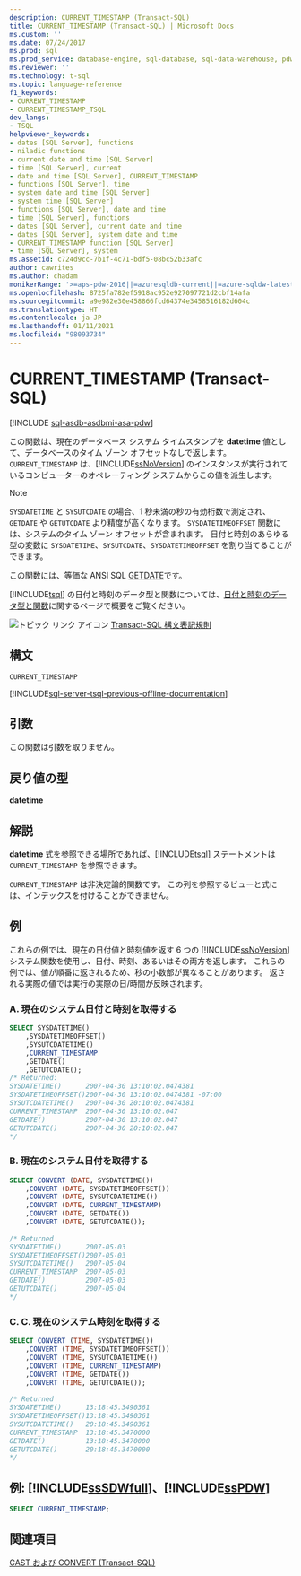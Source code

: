```yaml
---
description: CURRENT_TIMESTAMP (Transact-SQL)
title: CURRENT_TIMESTAMP (Transact-SQL) | Microsoft Docs
ms.custom: ''
ms.date: 07/24/2017
ms.prod: sql
ms.prod_service: database-engine, sql-database, sql-data-warehouse, pdw
ms.reviewer: ''
ms.technology: t-sql
ms.topic: language-reference
f1_keywords:
- CURRENT_TIMESTAMP
- CURRENT_TIMESTAMP_TSQL
dev_langs:
- TSQL
helpviewer_keywords:
- dates [SQL Server], functions
- niladic functions
- current date and time [SQL Server]
- time [SQL Server], current
- date and time [SQL Server], CURRENT_TIMESTAMP
- functions [SQL Server], time
- system date and time [SQL Server]
- system time [SQL Server]
- functions [SQL Server], date and time
- time [SQL Server], functions
- dates [SQL Server], current date and time
- dates [SQL Server], system date and time
- CURRENT_TIMESTAMP function [SQL Server]
- time [SQL Server], system
ms.assetid: c724d9cc-7b1f-4c71-bdf5-08bc52b33afc
author: cawrites
ms.author: chadam
monikerRange: '>=aps-pdw-2016||=azuresqldb-current||=azure-sqldw-latest||>=sql-server-2016||>=sql-server-linux-2017||=azuresqldb-mi-current'
ms.openlocfilehash: 8725fa782ef5918ac952e927097721d2cbf14afa
ms.sourcegitcommit: a9e982e30e458866fcd64374e3458516182d604c
ms.translationtype: HT
ms.contentlocale: ja-JP
ms.lasthandoff: 01/11/2021
ms.locfileid: "98093734"
---
```

# <a name="current_timestamp-transact-sql"></a>CURRENT_TIMESTAMP (Transact-SQL)
[!INCLUDE [sql-asdb-asdbmi-asa-pdw](../../includes/applies-to-version/sql-asdb-asdbmi-asa-pdw.md)]

この関数は、現在のデータベース システム タイムスタンプを **datetime** 値として、データベースのタイム ゾーン オフセットなしで返します。 `CURRENT_TIMESTAMP` は、[!INCLUDE[ssNoVersion](../../includes/ssnoversion-md.md)] のインスタンスが実行されているコンピューターのオペレーティング システムからこの値を派生します。
  
> [!NOTE]  
>  `SYSDATETIME` と `SYSUTCDATE` の場合、1 秒未満の秒の有効桁数で測定され、`GETDATE` や `GETUTCDATE` より精度が高くなります。 `SYSDATETIMEOFFSET` 関数には、システムのタイム ゾーン オフセットが含まれます。 日付と時刻のあらゆる型の変数に `SYSDATETIME`、`SYSUTCDATE`、`SYSDATETIMEOFFSET` を割り当てることができます。  
  
この関数には、等価な ANSI SQL [GETDATE](../../t-sql/functions/getdate-transact-sql.md)です。
  
[!INCLUDE[tsql](../../includes/tsql-md.md)] の日付と時刻のデータ型と関数については、[日付と時刻のデータ型と関数](../../t-sql/functions/date-and-time-data-types-and-functions-transact-sql.md)に関するページで概要をご覧ください。
  
![トピック リンク アイコン](../../database-engine/configure-windows/media/topic-link.gif "トピック リンク アイコン") [Transact-SQL 構文表記規則](../../t-sql/language-elements/transact-sql-syntax-conventions-transact-sql.md)
  
## <a name="syntax"></a>構文  
  
```syntaxsql
CURRENT_TIMESTAMP  
```  
  
[!INCLUDE[sql-server-tsql-previous-offline-documentation](../../includes/sql-server-tsql-previous-offline-documentation.md)]

## <a name="arguments"></a>引数
この関数は引数を取りません。
  
## <a name="return-type"></a>戻り値の型  
**datetime**
  
## <a name="remarks"></a>解説  
**datetime** 式を参照できる場所であれば、[!INCLUDE[tsql](../../includes/tsql-md.md)] ステートメントは `CURRENT_TIMESTAMP` を参照できます。
  
`CURRENT_TIMESTAMP` は非決定論的関数です。 この列を参照するビューと式には、インデックスを付けることができません。
  
## <a name="examples"></a>例  
これらの例では、現在の日付値と時刻値を返す 6 つの [!INCLUDE[ssNoVersion](../../includes/ssnoversion-md.md)] システム関数を使用し、日付、時刻、あるいはその両方を返します。 これらの例では、値が順番に返されるため、秒の小数部が異なることがあります。 返される実際の値では実行の実際の日/時間が反映されます。
  
### <a name="a-get-the-current-system-date-and-time"></a>A. 現在のシステム日付と時刻を取得する  
  
```sql
SELECT SYSDATETIME()  
    ,SYSDATETIMEOFFSET()  
    ,SYSUTCDATETIME()  
    ,CURRENT_TIMESTAMP  
    ,GETDATE()  
    ,GETUTCDATE();  
/* Returned:  
SYSDATETIME()      2007-04-30 13:10:02.0474381  
SYSDATETIMEOFFSET()2007-04-30 13:10:02.0474381 -07:00  
SYSUTCDATETIME()   2007-04-30 20:10:02.0474381  
CURRENT_TIMESTAMP  2007-04-30 13:10:02.047  
GETDATE()          2007-04-30 13:10:02.047  
GETUTCDATE()       2007-04-30 20:10:02.047  
*/
```  
  
### <a name="b-get-the-current-system-date"></a>B. 現在のシステム日付を取得する  
  
```sql
SELECT CONVERT (DATE, SYSDATETIME())  
    ,CONVERT (DATE, SYSDATETIMEOFFSET())  
    ,CONVERT (DATE, SYSUTCDATETIME())  
    ,CONVERT (DATE, CURRENT_TIMESTAMP)  
    ,CONVERT (DATE, GETDATE())  
    ,CONVERT (DATE, GETUTCDATE());  
  
/* Returned   
SYSDATETIME()      2007-05-03  
SYSDATETIMEOFFSET()2007-05-03  
SYSUTCDATETIME()   2007-05-04  
CURRENT_TIMESTAMP  2007-05-03  
GETDATE()          2007-05-03  
GETUTCDATE()       2007-05-04  
*/  
```  
  
### <a name="c-get-the-current-system-time"></a>C. C. 現在のシステム時刻を取得する  
  
```sql
SELECT CONVERT (TIME, SYSDATETIME())  
    ,CONVERT (TIME, SYSDATETIMEOFFSET())  
    ,CONVERT (TIME, SYSUTCDATETIME())  
    ,CONVERT (TIME, CURRENT_TIMESTAMP)  
    ,CONVERT (TIME, GETDATE())  
    ,CONVERT (TIME, GETUTCDATE());  
  
/* Returned  
SYSDATETIME()      13:18:45.3490361  
SYSDATETIMEOFFSET()13:18:45.3490361  
SYSUTCDATETIME()   20:18:45.3490361  
CURRENT_TIMESTAMP  13:18:45.3470000  
GETDATE()          13:18:45.3470000  
GETUTCDATE()       20:18:45.3470000  
*/  
```  
  
## <a name="examples-sssdwfull-and-sspdw"></a>例: [!INCLUDE[ssSDWfull](../../includes/sssdwfull-md.md)]、[!INCLUDE[ssPDW](../../includes/sspdw-md.md)]  
  
```sql
SELECT CURRENT_TIMESTAMP;  
```  
  
## <a name="see-also"></a>関連項目
[CAST および CONVERT &#40;Transact-SQL&#41;](../../t-sql/functions/cast-and-convert-transact-sql.md)
  
  

